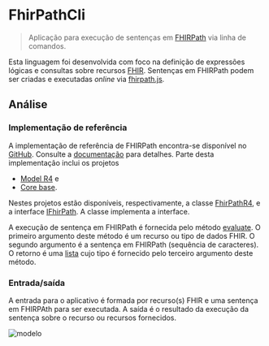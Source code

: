 ﻿# FhirPathCli

> Aplicação para execução de sentenças em 
> [FHIRPath](http://hl7.org/fhirpath/) via linha de comandos.

Esta linguagem foi desenvolvida com foco na definição de expressões 
lógicas e consultas sobre recursos [FHIR](https://www.hl7.org/fhir/).
Sentenças em FHIRPath podem ser criadas e executadas _online_ via 
[fhirpath.js](https://hl7.github.io/fhirpath.js/).

## Análise

### Implementação de referência

A implementação de referência de FHIRPath encontra-se disponível no
[GitHub](https://github.com/hapifhir/hapi-fhir). Consulte a
[documentação](https://hapifhir.io/hapi-fhir/docs/appendix/javadocs.html)
para detalhes. Parte desta implementação inclui os projetos

- [Model R4](https://hapifhir.io/hapi-fhir/apidocs/hapi-fhir-structures-r4/) e
- [Core base](https://hapifhir.io/hapi-fhir/apidocs/hapi-fhir-base/).

Nestes projetos estão disponíveis, respectivamente, a classe 
[FhirPathR4](https://hapifhir.io/hapi-fhir/apidocs/hapi-fhir-structures-r4/undefined/org/hl7/fhir/r4/hapi/fluentpath/FhirPathR4.html), 
e a interface [IFhirPath](https://hapifhir.io/hapi-fhir/apidocs/hapi-fhir-base/undefined/ca/uhn/fhir/fhirpath/IFhirPath.html).
A classe implementa a interface. 

A execução de sentença em FHIRPath é fornecida pelo método [evaluate](https://hapifhir.io/hapi-fhir/apidocs/hapi-fhir-base/undefined/ca/uhn/fhir/fhirpath/IFhirPath.html#evaluate(org.hl7.fhir.instance.model.api.IBase,java.lang.String,java.lang.Class)).
O primeiro argumento deste método é um recurso ou tipo de dados FHIR.
O segundo argumento é a sentença em FHIRPath (sequência de caracteres).
O retorno é uma [lista](https://docs.oracle.com/javase/8/docs/api/java/util/List.html?is-external=true)
cujo tipo é fornecido pelo terceiro argumento deste método.

### Entrada/saída

A entrada para o aplicativo é formada por recurso(s) FHIR e uma sentença
em FHIRPAth para ser executada. A saída é o resultado da execução da sentença 
sobre o recurso ou recursos fornecidos.

![modelo](http://www.plantuml.com/plantuml/proxy?cache=no&src=https://raw.githubusercontent.com/kyriosdata/rnds/master/tools/fhirpathcli/UML/analise.puml)


